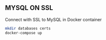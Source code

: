 ## MYSQL ON SSL

Connect with SSL to MySQL in Docker container

```bash
mkdir databases certs
docker-compose up
```
